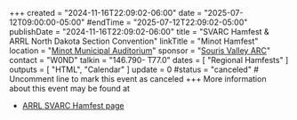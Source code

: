 +++
created = "2024-11-16T22:09:02-06:00"
date = "2025-07-12T09:00:00-05:00"
#endTime = "2025-07-12T22:09:02-05:00"
publishDate = "2024-11-16T22:09:02-06:00"
title = "SVARC Hamfest & ARRL North Dakota Section Convention"
linkTitle = "Minot Hamfest"
location = "[Minot Municipal Auditorium](https://goo.gl/maps/Ts5FfTsvvGH22Fto6)"
sponsor = "[Souris Valley ARC](https://www.arrl.org/Groups/view/souris-valley-arc/type:club)"
contact = "W0ND"
talkin = "146.790- T77.0"
dates = [ "Regional Hamfests" ]
outputs = [ "HTML", "Calendar" ]
update = 0
#status = "canceled"	# Uncomment line to mark this event as canceled	
+++
More information about this event may be found at

* [ARRL SVARC Hamfest page](http://www.arrl.org/hamfests/souris-valley-amateur-radio-club-hamfest-arrl-north-dakota-section-convention)

